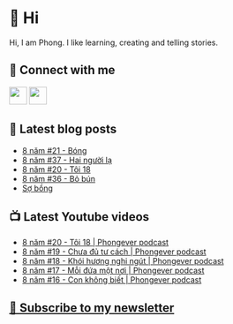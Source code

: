 # 👋 Hi

Hi, I am Phong. I like learning, creating and telling stories.

## 🔗 Connect with me
[<img height="32" width="32" src="https://cdn.jsdelivr.net/npm/simple-icons@v3/icons/youtube.svg" />](https://www.youtube.com/channel/UCXykqt3V2-9bYXKWZRcH0rA)
[<img height="32" width="32" src="https://cdn.jsdelivr.net/npm/simple-icons@v3/icons/instagram.svg" />](https://www.instagram.com/phongever)

## 📝 Latest blog posts

<!-- BLOG-POST-LIST:START -->
- [8 năm #21 - Bóng](https://phongever.substack.com/p/8-nam-21-bong)
- [8 năm #37 - Hai người lạ](https://phongever.substack.com/p/8-nam-37-hai-nguoi-la)
- [8 năm #20 - Tôi 18](https://phongever.substack.com/p/8-nam-20-toi-18)
- [8 năm #36 - Bỏ bún](https://phongever.substack.com/p/8-nam-36-bo-bun)
- [Sợ bồng](https://phongever.substack.com/p/sang-chan)
<!-- BLOG-POST-LIST:END -->

## 📺 Latest Youtube videos

<!-- YOUTUBE-VIDEO-LIST:START -->
- [8 năm #20 - Tôi 18 | Phongever podcast](https://www.youtube.com/watch?v=xOyqO2xm2k0)
- [8 năm #19 - Chưa đủ tư cách | Phongever podcast](https://www.youtube.com/watch?v=G-rpOkXKeQU)
- [8 năm #18 - Khói hương nghi ngút | Phongever podcast](https://www.youtube.com/watch?v=6mjAK-l9jkM)
- [8 năm #17 - Mỗi đứa một nơi | Phongever podcast](https://www.youtube.com/watch?v=qdtks9kHzSc)
- [8 năm #16 - Con không biết | Phongever podcast](https://www.youtube.com/watch?v=eWUW82foQZk)
<!-- YOUTUBE-VIDEO-LIST:END -->

## [💌 Subscribe to my newsletter](https://phongever.substack.com/)
